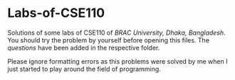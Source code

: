 # Labs-of-CSE110
Solutions of some labs of CSE110 of *BRAC University, Dhaka, Bangladesh*. You should try the problem by yourself before opening this files. The _questions_ have been added in the respective folder.

Please ignore formatting errors as this problems were solved by me when I just started to play around the field of programming.
